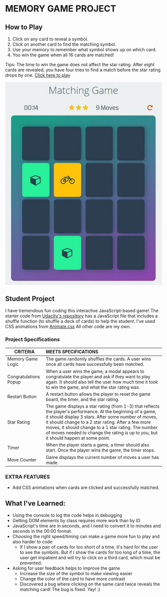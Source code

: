# MEMORY GAME PROJECT

## How to Play
1. Click on any card to reveal a symbol.
2. Click on another card to find the matching symbol.
3. Use your memory to remember what symbol shows up on which card.
4. You win the game when all 16 cards are matched!

Tips: The time to win the game does not affect the star rating. After eight cards are revealed, you have four tries to find a match before the star rating drops by one. [Click here to play](https://susanschen.github.io/Memory-Game/)

![game preview](https://github.com/susanschen/Memory-Game/blob/master/img/preview.JPG "game preview")

## Student Project
I have tremendous fun coding this interactive JavaScript-based game! The starter code from [Udacity's repository](https://github.com/udacity/fend-project-memory-game) has a JavaScript file that includes a shuffle function (to shuffle a deck of cards) to help the student. I've used CSS animations from [Animate.css](https://daneden.github.io/animate.css/) All other code are my own.

### Project Specifications

| CRITERIA | MEETS SPECIFICATIONS
|---|:---
| Memory Game Logic | The game randomly shuffles the cards. A user wins once all cards have successfully been matched.
| Congratulations Popup | When a user wins the game, a modal appears to congratulate the player and ask if they want to play again. It should also tell the user how much time it took to win the game, and what the star rating was.
| Restart Button | A restart button allows the player to reset the game board, the timer, and the star rating.
| Star Rating | The game displays a star rating (from 1-3) that reflects the player's performance. At the beginning of a game, it should display 3 stars. After some number of moves, it should change to a 2 star rating. After a few more moves, it should change to a 1 star rating. The number of moves needed to change the rating is up to you, but it should happen at some point.
| Timer | When the player starts a game, a timer should also start. Once the player wins the game, the timer stops.
| Move Counter | Game displays the current number of moves a user has made.

### EXTRA FEATURES
- Add CSS animations when cards are clicked and successfully matched.

## What I've Learned:
 - Using the console to log the code helps in debugging
 - Getting DOM elements by class requires more work than by ID
 - JavaScript's time are in seconds, and I need to convert it to minutes and seconds in the 00:00 format.
 - Choosing the right speed/timing can make a game more fun to play and also harder to code
    - If I show a pair of cards for too short of a time, it's hard for the user to see the symbols. But if I show the cards for too long of a time, the user get impatient and will try to click on a third card, which must be prevented.
 - Asking for user feedback helps to improve the game
    - Increase the size of the symbol to make viewing easier
    - Change the color of the card to have more contrast
    - Discovered a bug where clicking on the same card twice reveals the matching card! The bug is fixed. Yay! :)
